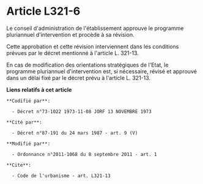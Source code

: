 # Article L321-6

Le conseil d'administration de l'établissement approuve le programme pluriannuel d'intervention et procède à sa révision. 

Cette approbation et cette révision interviennent dans les conditions prévues par le décret mentionné à l'article L. 321-13. 

En cas de modification des orientations stratégiques de l'Etat, le programme pluriannuel d'intervention est, si nécessaire,
révisé et approuvé dans un délai fixé par le décret prévu à l'article L. 321-13.

**Liens relatifs à cet article**

	**Codifié par**:

	  - Décret n°73-1022 1973-11-08 JORF 13 NOVEMBRE 1973

	**Cité par**:

	  - Décret n°87-191 du 24 mars 1987 - art. 9 (V)

	**Modifié par**:

	  - Ordonnance n°2011-1068 du 8 septembre 2011 - art. 1

	**Cite**:

	  - Code de l'urbanisme - art. L321-13
